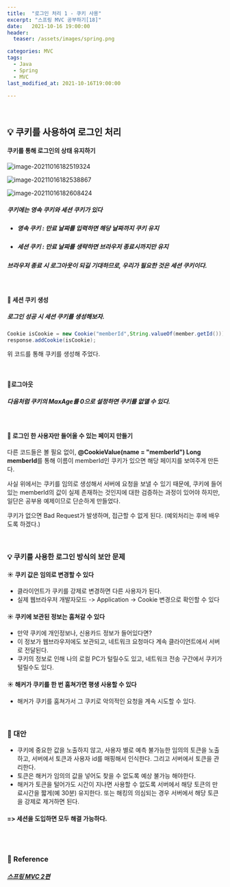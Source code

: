 ```yaml
---
title:  "로그인 처리 1 - 쿠키 사용"
excerpt: "스프링 MVC 공부하기[18]"
date:   2021-10-16 19:00:00
header:
  teaser: /assets/images/spring.png

categories: MVC
tags:
  - Java
  - Spring
  - MVC
last_modified_at: 2021-10-16T19:00:00

---
```


<br/>

## 💡 쿠키를 사용하여 로그인 처리

#### 쿠키를 통해 로그인의 상태 유지하기

![image-20211016182519324](https://raw.githubusercontent.com/ShinDongHun1/image_repo/main/img/image-20211016182519324.png)

![image-20211016182538867](https://raw.githubusercontent.com/ShinDongHun1/image_repo/main/img/image-20211016182538867.png)

![image-20211016182608424](https://raw.githubusercontent.com/ShinDongHun1/image_repo/main/img/image-20211016182608424.png)

##### 쿠키에는 영속 쿠키와 세션 쿠키가 있다

- ##### 영속 쿠키 : 만료 날짜를 입력하면 해당 날짜까지 쿠키 유지

- ##### 세션 쿠키 : 만료 날짜를 생략하면 브라우저 종료시까지만 유지

##### 브라우저 종료 시 로그아웃이 되길 기대하므로, 우리가 필요한 것은 세션 쿠키이다.

<br/>

#### 🔎 세션 쿠키 생성

##### 로그인 성공 시 세션 쿠키를 생성해보자.

<script src="https://gist.github.com/ShinDongHun1/0302d92137a8fe629576f3eedbec2da8.js"></script>

```java
Cookie isCookie = new Cookie("memberId",String.valueOf(member.getId()));
response.addCookie(isCookie);
```

위 코드를 통해 쿠키를 생성해 주었다.

<br/>

#### 🔎로그아웃

<script src="https://gist.github.com/ShinDongHun1/8742c6417f423eee8ecb5fa37e59e388.js"></script>

##### 다음처럼 쿠키의 MaxAge를 0으로 설정하면 쿠키를 없앨 수 있다.

<br/>

#### 🔎 로그인 한 사용자만 들어올 수 있는 페이지 만들기

<script src="https://gist.github.com/ShinDongHun1/19c2ae2be226386ad823c3e5d8bf9a29.js"></script>

다른 코드들은 볼 필요 없이, **@CookieValue(name = "memberId") Long memberId**를 통해 이름이 memberId인 쿠키가 있으면 해당 페이지를 보여주게 만든다.

사실 위에서는 쿠키를 임의로 생성해서 서버에 요청을 보낼 수 있기 때문에, 쿠키에 들어있는 memberId의 값이 실제 존재하는 것인지에 대한 검증하는 과정이 있어야 하지만, 일단은 공부용 예제이므로 단순하게 만들었다.

쿠키가 없으면 Bad Request가 발생하며, 접근할 수 없게 된다. (예외처리는 후에 배우도록 하겠다.)

<br/>

### 💡 쿠키를 사용한 로그인 방식의 보안 문제

#### ☀️ 쿠키 값은 임의로 변경할 수 있다

- 클라이언트가 쿠키를 강제로 변경하면 다른 사용자가 된다.
- 실제 웹브라우저 개발자모드 -> Application -> Cookie 변경으로 확인할 수 있다

#### ☀️ 쿠키에 보관된 정보는 훔쳐갈 수 있다

- 만약 쿠키에 개인정보나, 신용카드 정보가 들어있다면?
- 이 정보가 웹브라우저에도 보관되고, 네트워크 요청마다 계속 클라이언트에서 서버로 전달된다.
- 쿠키의 정보로 인해 나의 로컬 PC가 털릴수도 있고, 네트워크 전송 구간에서 쿠키가 털릴수도 있다.

#### ☀️ 해커가 쿠키를 한 번 훔쳐가면 평생 사용할 수 있다

- 해커가 쿠키를 훔쳐가서 그 쿠키로 악의적인 요청을 계속 시도할 수 있다.

<br/>

### 🔎 대안

- 쿠키에 중요한 값을 노출하지 않고, 사용자 별로 예측 불가능한 임의의 토큰을 노출하고, 서버에서 토큰과 사용자 id를 매핑해서 인식한다. 그리고 서버에서 토큰을 관리한다.
- 토큰은 해커가 임의의 값을 넣어도 찾을 수 없도록 예상 불가능 해야한다.
- 해커가 토큰을 털어가도 시간이 지나면 사용할 수 없도록 서버에서 해당 토큰의 만료시간을 짧게(예 30분) 유지한다. 또는 해킹의 의심되는 경우 서버에서 해당 토큰을 강제로 제거하면 된다.

#### => 세션을 도입하면 모두 해결 가능하다.

<br/>

<br/>

### 📔 Reference

#####  [스프링 MVC 2편](https://www.inflearn.com/course/%EC%8A%A4%ED%94%84%EB%A7%81-mvc-2/dashboard)